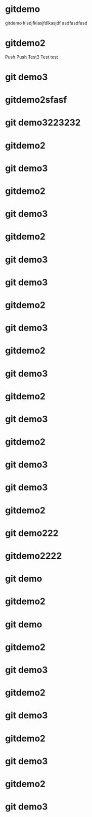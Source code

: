 # gitdemo
gitdemo
 klsdjfklasjfdlkasjdf 
asdfasdfasd
# gitdemo2
Push Push
Test3
Test test
# git demo3
# gitdemo2sfasf
# git demo3223232
# gitdemo2
# git demo3
# gitdemo2
# git demo3
# gitdemo2
# git demo3
# git demo3
# gitdemo2
# git demo3
# gitdemo2
# git demo3
# gitdemo2
# git demo3
# gitdemo2
# git demo3
# git demo3
# gitdemo2
# git demo222
# gitdemo2222
# git demo
# gitdemo2
# git demo
# gitdemo2
# git demo3
# gitdemo2
# git demo3
# gitdemo2
# git demo3
# gitdemo2
# git demo3
